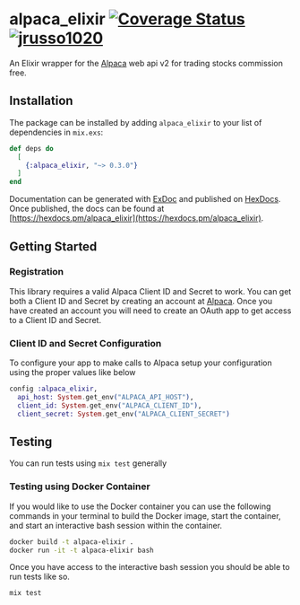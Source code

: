 # alpaca_elixir [![Coverage Status](https://coveralls.io/repos/github/jrusso1020/alpaca_elixir/badge.svg?branch=master)](https://coveralls.io/github/jrusso1020/alpaca_elixir?branch=master) [![jrusso1020](https://circleci.com/gh/jrusso1020/alpaca_elixir.svg?style=svg)](https://circleci.com/gh/jrusso1020/alpaca_elixir)
An Elixir wrapper for the [Alpaca](https://alpaca.markets/) web api v2 for trading stocks commission free.

## Installation

The package can be installed
by adding `alpaca_elixir` to your list of dependencies in `mix.exs`:

```elixir
def deps do
  [
    {:alpaca_elixir, "~> 0.3.0"}
  ]
end
```

Documentation can be generated with [ExDoc](https://github.com/elixir-lang/ex_doc)
and published on [HexDocs](https://hexdocs.pm). Once published, the docs can
be found at [https://hexdocs.pm/alpaca_elixir](https://hexdocs.pm/alpaca_elixir).

## Getting Started
### Registration
This library requires a valid Alpaca Client ID and Secret to work. You can get both a Client ID and Secret by creating an account at [Alpaca](https://alpaca.markets/). Once you have created an account you will need to create an OAuth app to get access to a Client ID and Secret.

### Client ID and Secret Configuration
To configure your app to make calls to Alpaca setup your configuration using the proper values like below
```elixir
config :alpaca_elixir,
  api_host: System.get_env("ALPACA_API_HOST"),
  client_id: System.get_env("ALPACA_CLIENT_ID"),
  client_secret: System.get_env("ALPACA_CLIENT_SECRET")
```


## Testing
You can run tests using `mix test` generally

### Testing using Docker Container
If you would like to use the Docker container you can use the following commands in your terminal to build the Docker image, start the container, and start an interactive bash session within the container.
```bash
docker build -t alpaca-elixir .
docker run -it -t alpaca-elixir bash
```

Once you have access to the interactive bash session you should be able to run tests like so.
```bash
mix test
```


